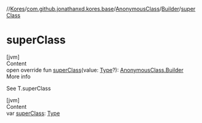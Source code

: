 //[Kores](../../../index.md)/[com.github.jonathanxd.kores.base](../../index.md)/[AnonymousClass](../index.md)/[Builder](index.md)/[superClass](super-class.md)



# superClass  
[jvm]  
Content  
open override fun [superClass](super-class.md)(value: [Type](https://docs.oracle.com/javase/8/docs/api/java/lang/reflect/Type.html)?): [AnonymousClass.Builder](index.md)  
More info  


See T.superClass

  


[jvm]  
Content  
var [superClass](super-class.md): [Type](https://docs.oracle.com/javase/8/docs/api/java/lang/reflect/Type.html)  




